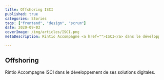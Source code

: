 ```yaml
---
title: Offshoring ISCI
published: true
categories: Stories
tags: ["frontend", "design", "scrum"]
date: 2020-09-03
coverImage: /img/articles/ISCI.png
metaDescription: Rintio Accompagne <a href="">ISCI</a> dans le développement de ses solutions Comptables.

---
```


## Offshoring 

Rintio Accompagne ISCI dans le développement de ses solutions digitales.
